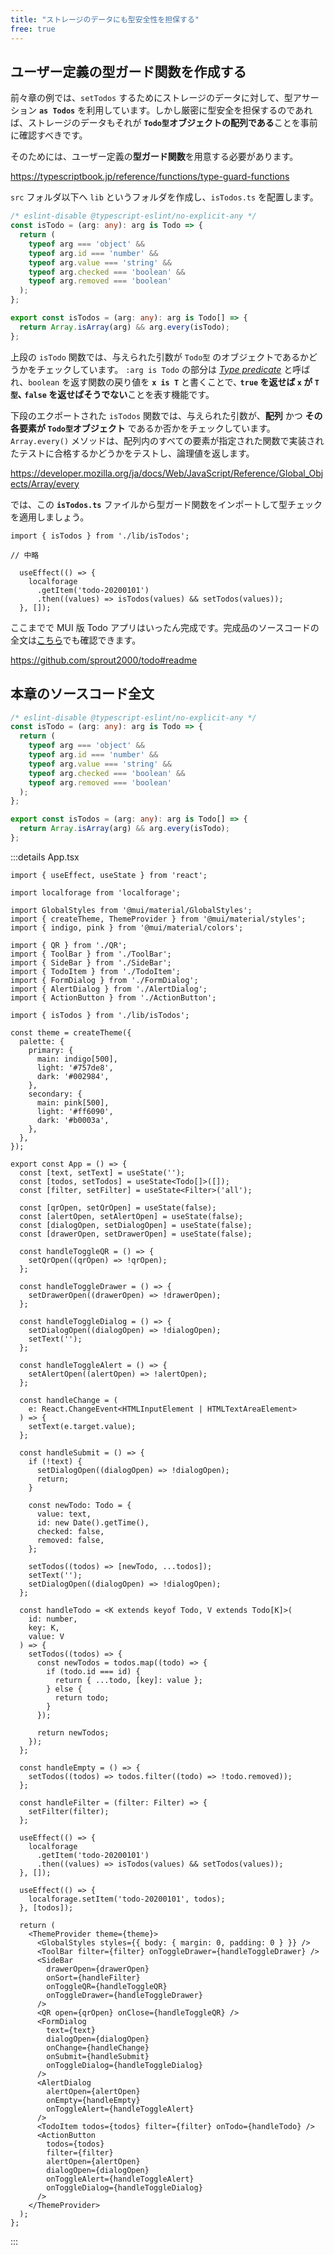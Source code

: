 ```yaml
---
title: "ストレージのデータにも型安全性を担保する"
free: true
---
```


## ユーザー定義の型ガード関数を作成する

前々章の例では、`setTodos` するためにストレージのデータに対して、型アサーション **`as Todos`** を利用しています。しかし厳密に型安全を担保するのであれば、ストレージのデータもそれが **`Todo型`オブジェクトの配列である**ことを事前に確認すべきです。

そのためには、ユーザー定義の**型ガード関数**を用意する必要があります。

https://typescriptbook.jp/reference/functions/type-guard-functions

`src` フォルダ以下へ `lib` というフォルダを作成し、`isTodos.ts` を配置します。

```ts:src/lib/isTodos.ts
/* eslint-disable @typescript-eslint/no-explicit-any */
const isTodo = (arg: any): arg is Todo => {
  return (
    typeof arg === 'object' &&
    typeof arg.id === 'number' &&
    typeof arg.value === 'string' &&
    typeof arg.checked === 'boolean' &&
    typeof arg.removed === 'boolean'
  );
};

export const isTodos = (arg: any): arg is Todo[] => {
  return Array.isArray(arg) && arg.every(isTodo);
};
```

上段の `isTodo` 関数では、与えられた引数が `Todo型` のオブジェクトであるかどうかをチェックしています。
`:arg is Todo` の部分は [_Type predicate_](https://typescriptbook.jp/reference/functions/type-guard-functions) と呼ばれ、`boolean` を返す関数の戻り値を **`x is T`** と書くことで､ **`true` を返せば `x` が `T型`､ `false` を返せばそうでない**ことを表す機能です。

下段のエクポートされた `isTodos` 関数では、与えられた引数が、**配列** かつ **その各要素が `Todo型`オブジェクト** であるか否かをチェックしています。
`Array.every()` メソッドは、配列内のすべての要素が指定された関数で実装されたテストに合格するかどうかをテストし、論理値を返します。

https://developer.mozilla.org/ja/docs/Web/JavaScript/Reference/Global_Objects/Array/every

では、この **`isTodos.ts`** ファイルから型ガード関数をインポートして型チェックを適用しましょう。

```jsx:src/App.tsx
import { isTodos } from './lib/isTodos';

// 中略

  useEffect(() => {
    localforage
      .getItem('todo-20200101')
      .then((values) => isTodos(values) && setTodos(values));
  }, []);
```

ここまでで MUI 版 Todo アプリはいったん完成です。完成品のソースコードの全文は[こちら](https://github.com/sprout2000/todo)でも確認できます。

https://github.com/sprout2000/todo#readme

## 本章のソースコード全文

```ts:src/lib/isTodos.ts
/* eslint-disable @typescript-eslint/no-explicit-any */
const isTodo = (arg: any): arg is Todo => {
  return (
    typeof arg === 'object' &&
    typeof arg.id === 'number' &&
    typeof arg.value === 'string' &&
    typeof arg.checked === 'boolean' &&
    typeof arg.removed === 'boolean'
  );
};

export const isTodos = (arg: any): arg is Todo[] => {
  return Array.isArray(arg) && arg.every(isTodo);
};
```

:::details App.tsx

```tsx:src/App.tsx
import { useEffect, useState } from 'react';

import localforage from 'localforage';

import GlobalStyles from '@mui/material/GlobalStyles';
import { createTheme, ThemeProvider } from '@mui/material/styles';
import { indigo, pink } from '@mui/material/colors';

import { QR } from './QR';
import { ToolBar } from './ToolBar';
import { SideBar } from './SideBar';
import { TodoItem } from './TodoItem';
import { FormDialog } from './FormDialog';
import { AlertDialog } from './AlertDialog';
import { ActionButton } from './ActionButton';

import { isTodos } from './lib/isTodos';

const theme = createTheme({
  palette: {
    primary: {
      main: indigo[500],
      light: '#757de8',
      dark: '#002984',
    },
    secondary: {
      main: pink[500],
      light: '#ff6090',
      dark: '#b0003a',
    },
  },
});

export const App = () => {
  const [text, setText] = useState('');
  const [todos, setTodos] = useState<Todo[]>([]);
  const [filter, setFilter] = useState<Filter>('all');

  const [qrOpen, setQrOpen] = useState(false);
  const [alertOpen, setAlertOpen] = useState(false);
  const [dialogOpen, setDialogOpen] = useState(false);
  const [drawerOpen, setDrawerOpen] = useState(false);

  const handleToggleQR = () => {
    setQrOpen((qrOpen) => !qrOpen);
  };

  const handleToggleDrawer = () => {
    setDrawerOpen((drawerOpen) => !drawerOpen);
  };

  const handleToggleDialog = () => {
    setDialogOpen((dialogOpen) => !dialogOpen);
    setText('');
  };

  const handleToggleAlert = () => {
    setAlertOpen((alertOpen) => !alertOpen);
  };

  const handleChange = (
    e: React.ChangeEvent<HTMLInputElement | HTMLTextAreaElement>
  ) => {
    setText(e.target.value);
  };

  const handleSubmit = () => {
    if (!text) {
      setDialogOpen((dialogOpen) => !dialogOpen);
      return;
    }

    const newTodo: Todo = {
      value: text,
      id: new Date().getTime(),
      checked: false,
      removed: false,
    };

    setTodos((todos) => [newTodo, ...todos]);
    setText('');
    setDialogOpen((dialogOpen) => !dialogOpen);
  };

  const handleTodo = <K extends keyof Todo, V extends Todo[K]>(
    id: number,
    key: K,
    value: V
  ) => {
    setTodos((todos) => {
      const newTodos = todos.map((todo) => {
        if (todo.id === id) {
          return { ...todo, [key]: value };
        } else {
          return todo;
        }
      });

      return newTodos;
    });
  };

  const handleEmpty = () => {
    setTodos((todos) => todos.filter((todo) => !todo.removed));
  };

  const handleFilter = (filter: Filter) => {
    setFilter(filter);
  };

  useEffect(() => {
    localforage
      .getItem('todo-20200101')
      .then((values) => isTodos(values) && setTodos(values));
  }, []);

  useEffect(() => {
    localforage.setItem('todo-20200101', todos);
  }, [todos]);

  return (
    <ThemeProvider theme={theme}>
      <GlobalStyles styles={{ body: { margin: 0, padding: 0 } }} />
      <ToolBar filter={filter} onToggleDrawer={handleToggleDrawer} />
      <SideBar
        drawerOpen={drawerOpen}
        onSort={handleFilter}
        onToggleQR={handleToggleQR}
        onToggleDrawer={handleToggleDrawer}
      />
      <QR open={qrOpen} onClose={handleToggleQR} />
      <FormDialog
        text={text}
        dialogOpen={dialogOpen}
        onChange={handleChange}
        onSubmit={handleSubmit}
        onToggleDialog={handleToggleDialog}
      />
      <AlertDialog
        alertOpen={alertOpen}
        onEmpty={handleEmpty}
        onToggleAlert={handleToggleAlert}
      />
      <TodoItem todos={todos} filter={filter} onTodo={handleTodo} />
      <ActionButton
        todos={todos}
        filter={filter}
        alertOpen={alertOpen}
        dialogOpen={dialogOpen}
        onToggleAlert={handleToggleAlert}
        onToggleDialog={handleToggleDialog}
      />
    </ThemeProvider>
  );
};
```

:::
